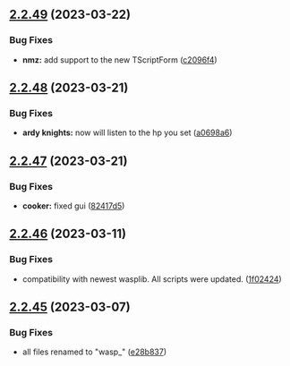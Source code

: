 ## [2.2.49](https://github.com/Torwent/wasp-free/compare/v2.2.48...v2.2.49) (2023-03-22)


### Bug Fixes

* **nmz:** add support to the new TScriptForm ([c2096f4](https://github.com/Torwent/wasp-free/commit/c2096f434cd786953c76f8e633e9ee9b277c5383))



## [2.2.48](https://github.com/Torwent/wasp-free/compare/v2.2.47...v2.2.48) (2023-03-21)


### Bug Fixes

* **ardy knights:** now will listen to the hp you set ([a0698a6](https://github.com/Torwent/wasp-free/commit/a0698a6c13b4a4798b9bb77895f2097cc76179bf))



## [2.2.47](https://github.com/Torwent/wasp-free/compare/v2.2.46...v2.2.47) (2023-03-21)


### Bug Fixes

* **cooker:** fixed gui ([82417d5](https://github.com/Torwent/wasp-free/commit/82417d5b3b9aac235cc5359337b29766d1ec42bc))



## [2.2.46](https://github.com/Torwent/wasp-free/compare/v2.2.45...v2.2.46) (2023-03-11)


### Bug Fixes

* compatibility with newest wasplib. All scripts were updated. ([1f02424](https://github.com/Torwent/wasp-free/commit/1f02424d24f1a9f00771ef4453bc8a8d99c5f9e0))



## [2.2.45](https://github.com/Torwent/wasp-free/compare/v2.2.44...v2.2.45) (2023-03-07)


### Bug Fixes

* all files renamed to "wasp_" ([e28b837](https://github.com/Torwent/wasp-free/commit/e28b8376dfcda14187a70f26bc0d2d2b6616f9c9))



